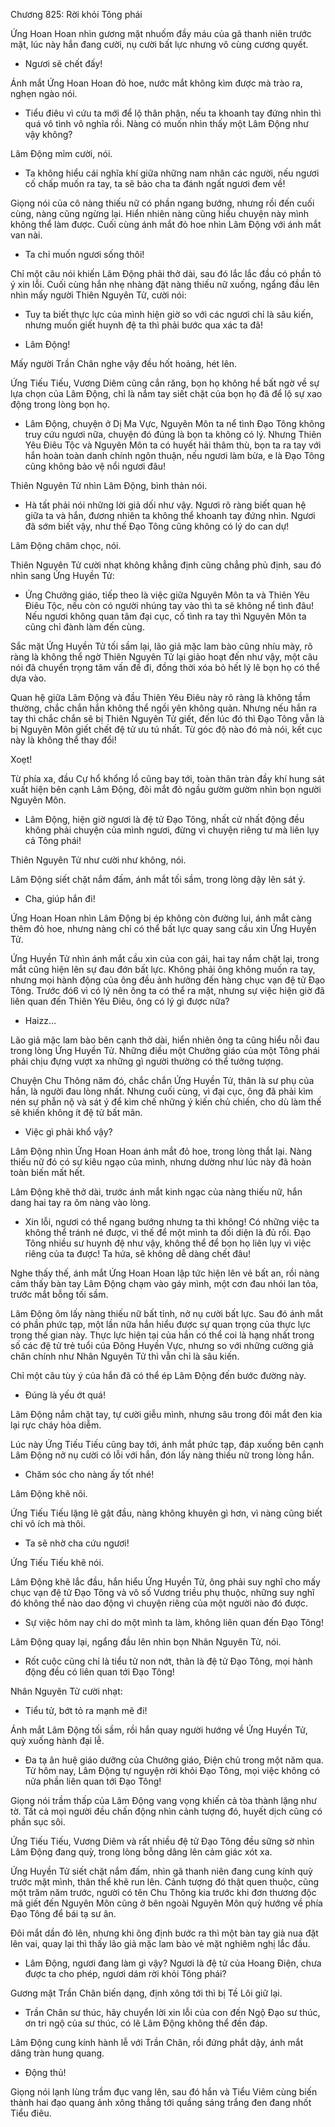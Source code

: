 




Chương 825: Rời khỏi Tông phái


Ứng Hoan Hoan nhìn gương mặt nhuốm đầy máu của gã thanh niên trước mặt, lúc này hắn đang cười, nụ cười bất lực nhưng vô cùng cương quyết.

- Ngươi sẽ chết đấy!

Ánh mắt Ứng Hoan Hoan đỏ hoe, nước mắt không kìm được mà trào ra, nghẹn ngào nói.

- Tiểu điêu vì cứu ta mới để lộ thân phận, nếu ta khoanh tay đứng nhìn thì quá vô tình vô nghĩa rồi. Nàng có muốn nhìn thấy một Lâm Động như vậy không?

Lâm Động mỉm cười, nói.

- Ta không hiểu cái nghĩa khí giữa những nam nhân các người, nếu ngươi cố chấp muốn ra tay, ta sẽ bảo cha ta đánh ngất ngươi đem về!

Giọng nói của cô nàng thiếu nữ có phần ngang bướng, nhưng rồi đến cuối cùng, nàng cũng ngừng lại. Hiển nhiên nàng cũng hiểu chuyện này mình không thể làm được. Cuối cùng ánh mắt đỏ hoe nhìn Lâm Động với ánh mắt van nài.

- Ta chỉ muốn ngươi sống thôi!

Chỉ một câu nói khiến Lâm Động phải thở dài, sau đó lắc lắc đầu có phần tỏ ý xin lỗi. Cuối cùng hắn nhẹ nhàng đặt nàng thiếu nữ xuống, ngẩng đầu lên nhìn mấy người Thiên Nguyên Tử, cười nói:

- Tuy ta biết thực lực của mình hiện giờ so với các ngươi chỉ là sâu kiến, nhưng muốn giết huynh đệ ta thì phải bước qua xác ta đã!

- Lâm Động!

Mấy người Trần Chân nghe vậy đều hốt hoảng, hét lên.

Ứng Tiếu Tiếu, Vương Diêm cũng cắn răng, bọn họ không hề bất ngờ về sự lựa chọn của Lâm Động, chỉ là nắm tay siết chặt của bọn họ đã để lộ sự xao động trong lòng bọn họ.

- Lâm Động, chuyện ở Dị Ma Vực, Nguyên Môn ta nể tình Đạo Tông không truy cứu ngươi nữa, chuyện đó đúng là bọn ta không có lý. Nhưng Thiên Yêu Điêu Tộc và Nguyên Môn ta có huyết hải thâm thù, bọn ta ra tay với hắn hoàn toàn danh chính ngôn thuận, nếu ngươi làm bừa, e là Đạo Tông cũng không bảo vệ nổi ngươi đâu!

Thiên Nguyên Tử nhìn Lâm Động, bình thản nói.

- Hà tất phải nói những lời giả dối như vậy. Ngươi rõ ràng biết quan hệ giữa ta và hắn, đương nhiên ta không thể khoanh tay đứng nhìn. Ngươi đã sớm biết vậy, như thế Đạo Tông cũng không có lý do can dự!

Lâm Động châm chọc, nói.

Thiên Nguyên Tử cười nhạt không khẳng định cũng chẳng phủ định, sau đó nhìn sang Ứng Huyền Tử:

- Ứng Chưởng giáo, tiếp theo là việc giữa Nguyên Môn ta và Thiên Yêu Điêu Tộc, nếu còn có người nhúng tay vào thì ta sẽ không nể tình đâu! Nếu ngươi không quan tâm đại cục, cố tình ra tay thì Nguyên Môn ta cũng chỉ đành làm đến cùng.

Sắc mặt Ứng Huyền Tử tối sầm lại, lão giả mặc lam bào cũng nhíu mày, rõ ràng là không thể ngờ Thiên Nguyên Tử lại giảo hoạt đến như vậy, một câu nói đã chuyển trọng tâm vấn đề đi, đồng thời xóa bỏ hết lý lẽ bọn họ có thể dựa vào.

Quan hệ giữa Lâm Động và đầu Thiên Yêu Điêu này rõ ràng là không tầm thường, chắc chắn hắn không thể ngồi yên không quản. Nhưng nếu hắn ra tay thì chắc chắn sẽ bị Thiên Nguyên Tử giết, đến lúc đó thì Đạo Tông vẫn là bị Nguyên Môn giết chết đệ tử ưu tú nhất. Từ góc độ nào đó mà nói, kết cục này là không thể thay đổi!

Xoẹt!

Từ phía xa, đầu Cự hổ khổng lồ cũng bay tới, toàn thân tràn đầy khí hung sát xuất hiện bên cạnh Lâm Động, đôi mắt đỏ ngầu gườm gườm nhìn bọn người Nguyên Môn.

- Lâm Động, hiện giờ ngươi là đệ tử Đạo Tông, nhất cử nhất động đều không phải chuyện của mình ngươi, đừng vì chuyện riêng tư mà liên lụy cả Tông phái!

Thiên Nguyên Tử như cười như không, nói.

Lâm Động siết chặt nắm đấm, ánh mắt tối sầm, trong lòng dậy lên sát ý.

- Cha, giúp hắn đi!

Ứng Hoan Hoan nhìn Lâm Động bị ép không còn đường lui, ánh mắt càng thêm đỏ hoe, nhưng nàng chỉ có thể bất lực quay sang cầu xin Ứng Huyền Tử.

Ứng Huyền Tử nhìn ánh mắt cầu xin của con gái, hai tay nắm chặt lại, trong mắt cũng hiện lên sự đau đớn bất lực. Không phải ông không muốn ra tay, nhưng mọi hành động của ông đều ảnh hưởng đến hàng chục vạn đệ tử Đạo Tông. Trước đó6 vì có lý nên ông ta có thể ra mặt, nhưng sự việc hiện giờ đã liên quan đến Thiên Yêu Điêu, ông có lý gì được nữa?

- Haizz…

Lão giả mặc lam bào bên cạnh thở dài, hiển nhiên ông ta cũng hiểu nỗi đau trong lòng Ứng Huyền Tử. Những điều một Chưởng giáo của một Tông phái phải chịu đựng vượt xa những gì người thường có thể tưởng tượng.

Chuyện Chu Thông năm đó, chắc chắn Ứng Huyền Tử, thân là sư phụ của hắn, là người đau lòng nhất. Nhưng cuối cùng, vì đại cục, ông đã phải kìm nén sự phẫn nộ và sát ý để kìm chế những ý kiến chủ chiến, cho dù làm thế sẽ khiến không ít đệ tử bất mãn.

- Việc gì phải khổ vậy?

Lâm Động nhìn Ứng Hoan Hoan ánh mắt đỏ hoe, trong lòng thắt lại. Nàng thiếu nữ đó có sự kiêu ngạo của mình, nhưng dường như lúc này đã hoàn toàn biến mất hết.

Lâm Động khẽ thở dài, trước ánh mắt kinh ngạc của nàng thiếu nữ, hắn dang hai tay ra ôm nàng vào lòng.

- Xin lỗi, ngươi có thể ngang bướng nhưng ta thì không! Có những việc ta không thể tránh né được, vì thế để một mình ta đối diện là đủ rồi. Đạo Tông nhiều sư huynh đệ như vậy, không thể để bọn họ liên lụy vì việc riêng của ta được! Ta hứa, sẽ không dễ dàng chết đâu!

Nghe thấy thế, ánh mắt Ứng Hoan Hoan lập tức hiện lên vẻ bất an, rồi nàng cảm thấy bàn tay Lâm Động chạm vào gáy mình, một cơn đau nhói lan tỏa, trước mắt bỗng tối sầm.

Lâm Động ôm lấy nàng thiếu nữ bất tỉnh, nở nụ cười bất lực. Sau đó ánh mắt có phần phức tạp, một lần nữa hắn hiểu được sự quan trọng của thực lực trong thế gian này. Thực lực hiện tại của hắn có thể coi là hạng nhất trong số các đệ tử trẻ tuổi của Đông Huyền Vực, nhưng so với những cường giả chân chính như Nhân Nguyên Tử thì vẫn chỉ là sâu kiến.

Chỉ một câu tùy ý của hắn đã có thể ép Lâm Động đến bước đường này.

- Đúng là yếu ớt quá!

Lâm Động nắm chặt tay, tự cười giễu mình, nhưng sâu trong đôi mắt đen kia lại rực cháy hỏa diễm.

Lúc này Ứng Tiếu Tiếu cũng bay tới, ánh mắt phức tạp, đáp xuống bên cạnh Lâm Động nở nụ cười có lỗi với hắn, đón lấy nàng thiếu nữ trong lòng hắn.

- Chăm sóc cho nàng ấy tốt nhé!

Lâm Động khẽ nõi.

Ứng Tiếu Tiếu lặng lẽ gật đầu, nàng không khuyên gì hơn, vì nàng cũng biết chỉ vô ích mà thôi.

- Ta sẽ nhờ cha cứu ngươi!

Ứng Tiếu Tiếu khẽ nói.

Lâm Động khẽ lắc đầu, hắn hiểu Ứng Huyền Tử, ông phải suy nghĩ cho mấy chục vạn đệ tử Đạo Tông và vô số Vương triều phụ thuộc, những suy nghĩ đó không thể nào dao động vì chuyện riêng của một người nào đó được.

- Sự việc hôm nay chỉ do một mình ta làm, không liên quan đến Đạo Tông!

Lâm Động quay lại, ngẩng đầu lên nhìn bọn Nhân Nguyên Tử, nói.

- Rốt cuộc cũng chỉ là tiểu tử non nớt, thân là đệ tử Đạo Tông, mọi hành động đều có liên quan tới Đạo Tông!

Nhân Nguyên Tử cười nhạt:

- Tiểu tử, bớt tỏ ra mạnh mẽ đi!

Ánh mắt Lâm Động tối sầm, rồi hắn quay người hướng về Ứng Huyền Tử, quỳ xuống hành đại lễ.

- Đa tạ ân huệ giáo dưỡng của Chưởng giáo, Điện chủ trong một năm qua. Từ hôm nay, Lâm Động tự nguyện rời khỏi Đạo Tông, mọi việc không có nửa phần liên quan tới Đạo Tông!

Giọng nói trầm thấp của Lâm Động vang vọng khiến cả tòa thành lặng như tờ. Tất cả mọi người đều chấn động nhìn cảnh tượng đó, huyết dịch cũng có phần sục sôi.

Ứng Tiếu Tiếu, Vương Diêm và rất nhiều đệ tử Đạo Tông đều sững sờ nhìn Lâm Động đang quỳ, trong lòng bỗng dâng lên cảm giác xót xa.

Ứng Huyền Tử siết chặt nắm đấm, nhìn gã thanh niên đang cung kính quỳ trước mặt mình, thân thể khẽ run lên. Cảnh tượng đó thật quen thuộc, cũng một trăm năm trước, người có tên Chu Thông kia trước khi đơn thương độc mã giết đến Nguyên Môn cũng ở bên ngoài Nguyên Môn quỳ hướng về phía Đạo Tông để bái tạ sư ân.

Đôi mắt dần đỏ lên, nhưng khi ông định bước ra thì một bàn tay già nua đặt lên vai, quay lại thì thấy lão giả mặc lam bào vẻ mặt nghiêm nghị lắc đầu.

- Lâm Động, ngươi đang làm gì vậy? Ngươi là đệ tử của Hoang Điện, chưa được ta cho phép, ngươi dám rời khỏi Tông phái?

Gương mặt Trần Chân biến dạng, định xông tới thì bị Tề Lôi giữ lại.

- Trần Chân sư thúc, hãy chuyển lời xin lỗi của con đến Ngộ Đạo sư thúc, ơn tri ngộ của sư thúc, có lẽ Lâm Động không thể đền đáp.

Lâm Động cung kính hành lễ với Trần Chân, rồi đứng phắt dậy, ánh mắt dâng tràn hung quang.

- Động thủ!

Giọng nói lạnh lùng trầm đục vang lên, sau đó hắn và Tiểu Viêm cùng biến thành hai đạo quang ảnh xông thẳng tới quầng sáng trắng đen đang nhốt Tiểu điêu.





